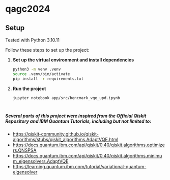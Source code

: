 # qagc2024

## Setup

Tested with Python 3.10.11

Follow these steps to set up the project:

1. **Set up the virtual environment and install dependencies**
   ```bash
   python3 -m venv .venv
   source .venv/bin/activate
   pip install -r requirements.txt
   ```

2. **Run the project**
   ```bash
   jupyter notebook app/src/bencmark_vqe_upd.ipynb
   ```
#
##### Several parts of this project were inspired from the Official Qiskit Repository and IBM Quantum Tutorials, including but not limited to:
* https://qiskit-community.github.io/qiskit-algorithms/stubs/qiskit_algorithms.AdaptVQE.html <br>
* https://docs.quantum.ibm.com/api/qiskit/0.40/qiskit.algorithms.optimizers.QNSPSA <br>
* https://docs.quantum.ibm.com/api/qiskit/0.40/qiskit.algorithms.minimum_eigensolvers.AdaptVQE <br>
* https://learning.quantum.ibm.com/tutorial/variational-quantum-eigensolver